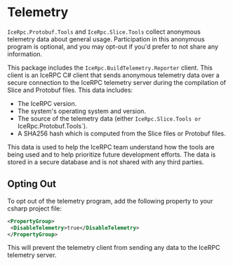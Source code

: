# Telemetry

`IceRpc.Protobuf.Tools` and `IceRpc.Slice.Tools` collect anonymous
telemetry data about general usage. Participation in this anonymous program is
optional, and you may opt-out if you'd prefer to not share any information.

This package includes the `IceRpc.BuildTelemetry.Reporter` client. This client is an
IceRPC C# client that sends anonymous telemetry data over a secure connection
to the IceRPC telemetry server during the compilation of Slice and Protobuf
files. This data includes:

- The IceRPC version.
- The system's operating system and version.
- The source of the telemetry data (either `IceRpc.Slice.Tools or
 `IceRpc.Protobuf.Tools`).
- A SHA256 hash which is computed from the Slice files or Protobuf files.

This data is used to help the IceRPC team understand how the tools are being
used and to help prioritize future development efforts. The data is stored in a
secure database and is not shared with any third parties.

## Opting Out

To opt out of the telemetry program, add the following property to your
csharp project file:

```xml
<PropertyGroup>
 <DisableTelemetry>true</DisableTelemetry>
</PropertyGroup>
```

This will prevent the telemetry client from sending any data to the IceRPC
telemetry server.
